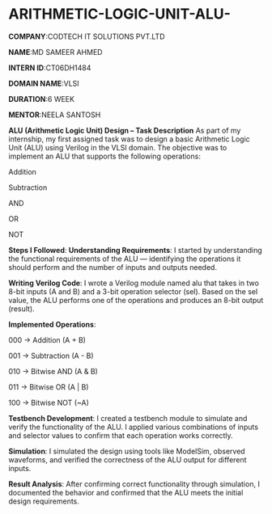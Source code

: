# ARITHMETIC-LOGIC-UNIT-ALU-

**COMPANY**:CODTECH IT SOLUTIONS PVT.LTD

**NAME**:MD SAMEER AHMED

**INTERN ID**:CT06DH1484

**DOMAIN NAME**:VLSI

**DURATION**:6 WEEK

**MENTOR**:NEELA SANTOSH

**ALU (Arithmetic Logic Unit) Design – Task Description**
As part of my internship, my first assigned task was to design a basic Arithmetic Logic Unit (ALU) using Verilog in the VLSI domain. The objective was to implement an ALU that supports the following operations:

Addition

Subtraction

AND

OR

NOT

**Steps I Followed**:
**Understanding Requirements**:
I started by understanding the functional requirements of the ALU — identifying the operations it should perform and the number of inputs and outputs needed.

**Writing Verilog Code**:
I wrote a Verilog module named alu that takes in two 8-bit inputs (A and B) and a 3-bit operation selector (sel). Based on the sel value, the ALU performs one of the operations and produces an 8-bit output (result).

**Implemented Operations**:

000 → Addition (A + B)

001 → Subtraction (A - B)

010 → Bitwise AND (A & B)

011 → Bitwise OR (A | B)

100 → Bitwise NOT (~A)

**Testbench Development**:
I created a testbench module to simulate and verify the functionality of the ALU. I applied various combinations of inputs and selector values to confirm that each operation works correctly.

**Simulation**:
I simulated the design using tools like ModelSim, observed waveforms, and verified the correctness of the ALU output for different inputs.

**Result Analysis**:
After confirming correct functionality through simulation, I documented the behavior and confirmed that the ALU meets the initial design requirements.
